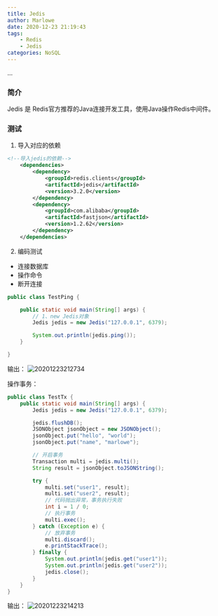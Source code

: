```yaml
---
title: Jedis
author: Marlowe
date: 2020-12-23 21:19:43
tags:
    - Redis
    - Jedis
categories: NoSQL
---
```

...
<!--more-->

### 简介
Jedis 是 Redis官方推荐的Java连接开发工具，使用Java操作Redis中间件。

### 测试
1. 导入对应的依赖
```xml
<!--导入jedis的依赖-->
    <dependencies>
        <dependency>
            <groupId>redis.clients</groupId>
            <artifactId>jedis</artifactId>
            <version>3.2.0</version>
        </dependency>
        <dependency>
            <groupId>com.alibaba</groupId>
            <artifactId>fastjson</artifactId>
            <version>1.2.62</version>
        </dependency>
    </dependencies>
```
2. 编码测试
* 连接数据库
* 操作命令
* 断开连接
```java
public class TestPing {

    public static void main(String[] args) {
        // 1、new Jedis对象
        Jedis jedis = new Jedis("127.0.0.1", 6379);

        System.out.println(jedis.ping());
    }

}
```
输出：
![20201223212734](http://marlowe.oss-cn-beijing.aliyuncs.com/img/20201223212734.png)

操作事务：
```java
public class TestTx {
    public static void main(String[] args) {
        Jedis jedis = new Jedis("127.0.0.1", 6379);

        jedis.flushDB();
        JSONObject jsonObject = new JSONObject();
        jsonObject.put("hello", "world");
        jsonObject.put("name", "marlowe");

        // 开启事务
        Transaction multi = jedis.multi();
        String result = jsonObject.toJSONString();

        try {
            multi.set("user1", result);
            multi.set("user2", result);
            // 代码抛出异常，事务执行失败
            int i = 1 / 0;
            // 执行事务
            multi.exec();
        } catch (Exception e) {
            // 放弃事务
            multi.discard();
            e.printStackTrace();
        } finally {
            System.out.println(jedis.get("user1"));
            System.out.println(jedis.get("user2"));
            jedis.close();
        }
    }
}
```
输出：
![20201223214213](http://marlowe.oss-cn-beijing.aliyuncs.com/img/20201223214213.png)